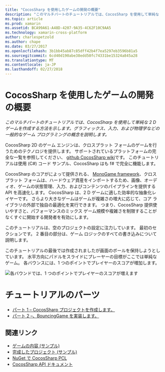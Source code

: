 ```yaml
---
title: "CocosSharp を使用したゲームの開発の概要"
description: "このマルチパートのチュートリアルでは、CocosSharp を使用して単純な 2 D ゲームを作成する方法を示します。 グラフィックス、入力、および物理学などの一般的なゲーム プログラミングの概念を説明します。"
ms.topic: article
ms.prod: xamarin
ms.assetid: BCA99A61-A48D-4207-9A35-4C62F10C9AA5
ms.technology: xamarin-cross-platform
author: charlespetzold
ms.author: chape
ms.date: 03/27/2017
ms.openlocfilehash: 3b1bb45ab87c85dff42b4f7ea5297eb3596b81a5
ms.sourcegitcommit: 6cd40d190abe38edd50fc74331be15324a845a28
ms.translationtype: MT
ms.contentlocale: ja-JP
ms.lasthandoff: 02/27/2018
---
```

# <a name="introduction-to-game-development-with-cocossharp"></a>CocosSharp を使用したゲームの開発の概要

_このマルチパートのチュートリアルでは、CocosSharp を使用して単純な 2 D ゲームを作成する方法を示します。グラフィックス、入力、および物理学などの一般的なゲーム プログラミングの概念を説明します。_

CocosSharp 2D のゲーム エンジンは、クロスプラット フォームのゲームを行うためのテクノロジを提供します。 サポートされているプラットフォームの完全な一覧を参照してください、 [github CocosSharp wiki](https://github.com/mono/CocosSharp/wiki)です。 このチュートリアルは使用 (C#) コード サンプル、CocosSharp はも f# で完全に機能します。

CocosSharp のコアがによって提供される、 [MonoGame framework](http://www.monogame.net/)、クロスプラット フォームは、ハードウェア資産をインポートするため、画像、オーディオ、ゲームの状態管理、入力、およびコンテンツのパイプラインを提供する API を高速化します。 CocosSharp は、2 D ゲームに適した効率的な抽象化レイヤーです。 さらより大きなゲームはゲームが複雑さの増大に応じて、コア ライブラリの外部で独自の最適化を実行できます。 つまり、CocosSharp 提供使いやすさと、パフォーマンスのミックス ゲーム規模や複雑さを制限することがなくすぐに開始する開発者を有効にします。

このチュートリアルは、空のプロジェクトの設定に注力しています。 最初のセクションです。  2 番目の部分は、ゲーム ロジックのすべての書き込みについて説明します。 

このチュートリアルの最後では作成されましたが画面のボールを保持しようとしています。 水平方向にパドルをスライドにプレーヤーの目標がここでは単純なゲーム。 各バウンスには、1 つのポイントでプレイヤーのスコアが増加します。

![](images/image1.png "各バウンドでは、1 つのポイントでプレイヤーのスコアが増えます")

# <a name="walkthrough-parts"></a>チュートリアルのパーツ

* [パート 1 – CocosSharp プロジェクトを作成します。](~/graphics-games/cocossharp/first-game/part1.md)
* [パート 2 –、BouncingGame を実装します。](~/graphics-games/cocossharp/first-game/part2.md)

## <a name="related-links"></a>関連リンク

- [ゲームの内容 (サンプル)](https://github.com/xamarin/mobile-samples/blob/master/BouncingGame/Resources/Content.zip?raw=true)
- [完成したプロジェクト (サンプル)](https://developer.xamarin.com/samples/mobile/BouncingGame/)
- [NuGet で CocosSharp PCL](http://www.nuget.org/packages/CocosSharp.PCL.Shared/)
- [CocosSharp API ドキュメント](http://developer.xamarin.comhttps://developer.xamarin.com/api/namespace/CocosSharp/)

